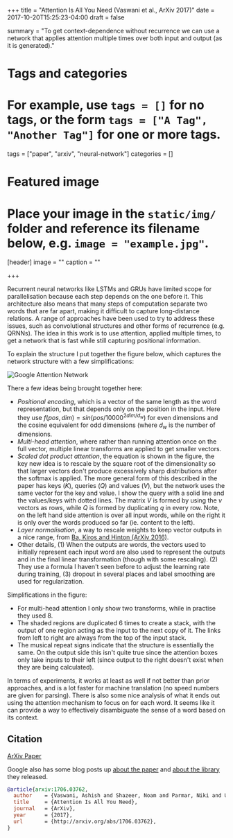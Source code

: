 +++
title = "Attention Is All You Need (Vaswani et al., ArXiv 2017)"
date = 2017-10-20T15:25:23-04:00
draft = false

summary = "To get context-dependence without recurrence we can use a network that applies attention multiple times over both input and output (as it is generated)."

# Tags and categories
# For example, use `tags = []` for no tags, or the form `tags = ["A Tag", "Another Tag"]` for one or more tags.
tags = ["paper", "arxiv", "neural-network"]
categories = []

# Featured image
# Place your image in the `static/img/` folder and reference its filename below, e.g. `image = "example.jpg"`.
[header]
image = ""
caption = ""

+++

Recurrent neural networks like LSTMs and GRUs have limited scope for parallelisation because each step depends on the one before it.
This architecture also means that many steps of computation separate two words that are far apart, making it difficult to capture long-distance relations.
A range of approaches have been used to try to address these issues, such as convolutional structures and other forms of recurrence (e.g. QRNNs).
The idea in this work is to use attention, applied multiple times, to get a network that is fast while still capturing positional information.

To explain the structure I put together the figure below, which captures the network structure with a few simplifications:

![Google Attention Network](/img/post/google-attention.png)

There a few ideas being brought together here:

- *Positional encoding*, which is a vector of the same length as the word representation, but that depends only on the position in the input. Here they use $f(pos, dim) = sin(pos / 10000^{2 dim / d_w})$ for even dimensions and the cosine equivalent for odd dimensions (where $d_w$ is the number of dimensions.
- *Multi-head attention*, where rather than running attention once on the full vector, multiple linear transforms are applied to get smaller vectors.
- *Scaled dot product attention*, the equation is shown in the figure, the key new idea is to rescale by the square root of the dimensionality so that larger vectors don't produce excessively sharp distributions after the softmax is applied. The more general form of this described in the paper has keys ($K$), queries ($Q$) and values ($V$), but the network uses the same vector for the key and value. I show the query with a solid line and the values/keys with dotted lines. The matrix $V$ is formed by using the $v$ vectors as rows, while $Q$ is formed by duplicating $q$ in every row. Note, on the left hand side attention is over all input words, while on the right it is only over the words produced so far (ie. content to the left).
- *Layer normalisation*, a way to rescale weights to keep vector outputs in a nice range, from [Ba, Kiros and Hinton (ArXiv 2016)](https://arxiv.org/abs/1607.06450).
- Other details, (1) When the outputs are words, the vectors used to initially represent each input word are also used to represent the outputs and in the final linear transformation (though with some rescaling). (2) They use a formula I haven't seen before to adjust the learning rate during training, (3) dropout in several places and label smoothing are used for regularization.

Simplifications in the figure:

- For multi-head attention I only show two transforms, while in practise they used 8.
- The shaded regions are duplicated 6 times to create a stack, with the output of one region acting as the input to the next copy of it. The links from left to right are always from the top of the input stack.
- The musical repeat signs indicate that the structure is essentially the same. On the output side this isn't quite true since the attention boxes only take inputs to their left (since output to the right doesn't exist when they are being calculated).

In terms of experiments, it works at least as well if not better than prior approaches, and is a lot faster for machine translation (no speed numbers are given for parsing).
There is also some nice analysis of what it ends out using the attention mechanism to focus on for each word.
It seems like it can provide a way to effectively disambiguate the sense of a word based on its context.

## Citation

[ArXiv Paper](https://arxiv.org/pdf/1706.03762.pdf)

Google also has some blog posts up
[about the paper](https://research.googleblog.com/2017/08/transformer-novel-neural-network.html)
and
[about the library](https://research.googleblog.com/2017/06/accelerating-deep-learning-research.html)
they released.

```bibtex
@article{arxiv:1706.03762,
  author    = {Vaswani, Ashish and Shazeer, Noam and Parmar, Niki and Uszkoreit, Jakob and Jones, Llion and Gomez, Aidan N. and Kaiser, Lukasz and Polosukhin, Illia},
  title     = {Attention Is All You Need},
  journal   = {ArXiv},
  year      = {2017},
  url       = {http://arxiv.org/abs/1706.03762},
}
```

